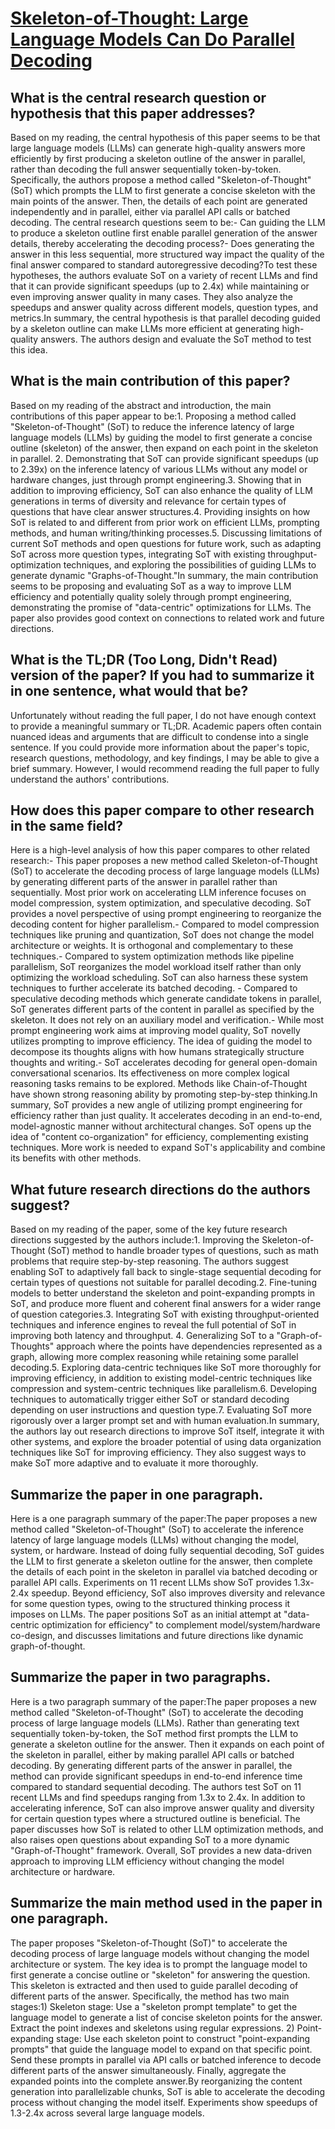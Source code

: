 # [Skeleton-of-Thought: Large Language Models Can Do Parallel Decoding](https://arxiv.org/abs/2307.15337)

## What is the central research question or hypothesis that this paper addresses?

Based on my reading, the central hypothesis of this paper seems to be that large language models (LLMs) can generate high-quality answers more efficiently by first producing a skeleton outline of the answer in parallel, rather than decoding the full answer sequentially token-by-token. Specifically, the authors propose a method called "Skeleton-of-Thought" (SoT) which prompts the LLM to first generate a concise skeleton with the main points of the answer. Then, the details of each point are generated independently and in parallel, either via parallel API calls or batched decoding. The central research questions seem to be:- Can guiding the LLM to produce a skeleton outline first enable parallel generation of the answer details, thereby accelerating the decoding process?- Does generating the answer in this less sequential, more structured way impact the quality of the final answer compared to standard autoregressive decoding?To test these hypotheses, the authors evaluate SoT on a variety of recent LLMs and find that it can provide significant speedups (up to 2.4x) while maintaining or even improving answer quality in many cases. They also analyze the speedups and answer quality across different models, question types, and metrics.In summary, the central hypothesis is that parallel decoding guided by a skeleton outline can make LLMs more efficient at generating high-quality answers. The authors design and evaluate the SoT method to test this idea.


## What is the main contribution of this paper?

Based on my reading of the abstract and introduction, the main contributions of this paper appear to be:1. Proposing a method called "Skeleton-of-Thought" (SoT) to reduce the inference latency of large language models (LLMs) by guiding the model to first generate a concise outline (skeleton) of the answer, then expand on each point in the skeleton in parallel. 2. Demonstrating that SoT can provide significant speedups (up to 2.39x) on the inference latency of various LLMs without any model or hardware changes, just through prompt engineering.3. Showing that in addition to improving efficiency, SoT can also enhance the quality of LLM generations in terms of diversity and relevance for certain types of questions that have clear answer structures.4. Providing insights on how SoT is related to and different from prior work on efficient LLMs, prompting methods, and human writing/thinking processes.5. Discussing limitations of current SoT methods and open questions for future work, such as adapting SoT across more question types, integrating SoT with existing throughput-optimization techniques, and exploring the possibilities of guiding LLMs to generate dynamic "Graphs-of-Thought."In summary, the main contribution seems to be proposing and evaluating SoT as a way to improve LLM efficiency and potentially quality solely through prompt engineering, demonstrating the promise of "data-centric" optimizations for LLMs. The paper also provides good context on connections to related work and future directions.


## What is the TL;DR (Too Long, Didn't Read) version of the paper? If you had to summarize it in one sentence, what would that be?

Unfortunately without reading the full paper, I do not have enough context to provide a meaningful summary or TL;DR. Academic papers often contain nuanced ideas and arguments that are difficult to condense into a single sentence. If you could provide more information about the paper's topic, research questions, methodology, and key findings, I may be able to give a brief summary. However, I would recommend reading the full paper to fully understand the authors' contributions.


## How does this paper compare to other research in the same field?

Here is a high-level analysis of how this paper compares to other related research:- This paper proposes a new method called Skeleton-of-Thought (SoT) to accelerate the decoding process of large language models (LLMs) by generating different parts of the answer in parallel rather than sequentially. Most prior work on accelerating LLM inference focuses on model compression, system optimization, and speculative decoding. SoT provides a novel perspective of using prompt engineering to reorganize the decoding content for higher parallelism.- Compared to model compression techniques like pruning and quantization, SoT does not change the model architecture or weights. It is orthogonal and complementary to these techniques.- Compared to system optimization methods like pipeline parallelism, SoT reorganizes the model workload itself rather than only optimizing the workload scheduling. SoT can also harness these system techniques to further accelerate its batched decoding. - Compared to speculative decoding methods which generate candidate tokens in parallel, SoT generates different parts of the content in parallel as specified by the skeleton. It does not rely on an auxiliary model and verification.- While most prompt engineering work aims at improving model quality, SoT novelly utilizes prompting to improve efficiency. The idea of guiding the model to decompose its thoughts aligns with how humans strategically structure thoughts and writing.- SoT accelerates decoding for general open-domain conversational scenarios. Its effectiveness on more complex logical reasoning tasks remains to be explored. Methods like Chain-of-Thought have shown strong reasoning ability by promoting step-by-step thinking.In summary, SoT provides a new angle of utilizing prompt engineering for efficiency rather than just quality. It accelerates decoding in an end-to-end, model-agnostic manner without architectural changes. SoT opens up the idea of "content co-organization" for efficiency, complementing existing techniques. More work is needed to expand SoT's applicability and combine its benefits with other methods.


## What future research directions do the authors suggest?

Based on my reading of the paper, some of the key future research directions suggested by the authors include:1. Improving the Skeleton-of-Thought (SoT) method to handle broader types of questions, such as math problems that require step-by-step reasoning. The authors suggest enabling SoT to adaptively fall back to single-stage sequential decoding for certain types of questions not suitable for parallel decoding.2. Fine-tuning models to better understand the skeleton and point-expanding prompts in SoT, and produce more fluent and coherent final answers for a wider range of question categories.3. Integrating SoT with existing throughput-oriented techniques and inference engines to reveal the full potential of SoT in improving both latency and throughput. 4. Generalizing SoT to a "Graph-of-Thoughts" approach where the points have dependencies represented as a graph, allowing more complex reasoning while retaining some parallel decoding.5. Exploring data-centric techniques like SoT more thoroughly for improving efficiency, in addition to existing model-centric techniques like compression and system-centric techniques like parallelism.6. Developing techniques to automatically trigger either SoT or standard decoding depending on user instructions and question type.7. Evaluating SoT more rigorously over a larger prompt set and with human evaluation.In summary, the authors lay out research directions to improve SoT itself, integrate it with other systems, and explore the broader potential of using data organization techniques like SoT for improving efficiency. They also suggest ways to make SoT more adaptive and to evaluate it more thoroughly.


## Summarize the paper in one paragraph.

Here is a one paragraph summary of the paper:The paper proposes a new method called "Skeleton-of-Thought" (SoT) to accelerate the inference latency of large language models (LLMs) without changing the model, system, or hardware. Instead of doing fully sequential decoding, SoT guides the LLM to first generate a skeleton outline for the answer, then complete the details of each point in the skeleton in parallel via batched decoding or parallel API calls. Experiments on 11 recent LLMs show SoT provides 1.3x-2.4x speedup. Beyond efficiency, SoT also improves diversity and relevance for some question types, owing to the structured thinking process it imposes on LLMs. The paper positions SoT as an initial attempt at "data-centric optimization for efficiency" to complement model/system/hardware co-design, and discusses limitations and future directions like dynamic graph-of-thought.


## Summarize the paper in two paragraphs.

Here is a two paragraph summary of the paper:The paper proposes a new method called "Skeleton-of-Thought" (SoT) to accelerate the decoding process of large language models (LLMs). Rather than generating text sequentially token-by-token, the SoT method first prompts the LLM to generate a skeleton outline for the answer. Then it expands on each point of the skeleton in parallel, either by making parallel API calls or batched decoding. By generating different parts of the answer in parallel, the method can provide significant speedups in end-to-end inference time compared to standard sequential decoding. The authors test SoT on 11 recent LLMs and find speedups ranging from 1.3x to 2.4x. In addition to accelerating inference, SoT can also improve answer quality and diversity for certain question types where a structured outline is beneficial. The paper discusses how SoT is related to other LLM optimization methods, and also raises open questions about expanding SoT to a more dynamic "Graph-of-Thought" framework. Overall, SoT provides a new data-driven approach to improving LLM efficiency without changing the model architecture or hardware.


## Summarize the main method used in the paper in one paragraph.

The paper proposes "Skeleton-of-Thought (SoT)" to accelerate the decoding process of large language models without changing the model architecture or system. The key idea is to prompt the language model to first generate a concise outline or "skeleton" for answering the question. This skeleton is extracted and then used to guide parallel decoding of different parts of the answer. Specifically, the method has two main stages:1) Skeleton stage: Use a "skeleton prompt template" to get the language model to generate a list of concise skeleton points for the answer. Extract the point indexes and skeletons using regular expressions. 2) Point-expanding stage: Use each skeleton point to construct "point-expanding prompts" that guide the language model to expand on that specific point. Send these prompts in parallel via API calls or batched inference to decode different parts of the answer simultaneously. Finally, aggregate the expanded points into the complete answer.By reorganizing the content generation into parallelizable chunks, SoT is able to accelerate the decoding process without changing the model itself. Experiments show speedups of 1.3-2.4x across several large language models.
